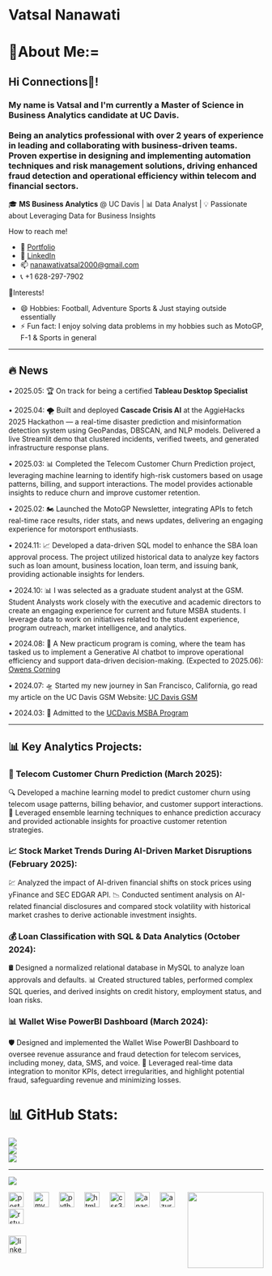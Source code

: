 <h1 align="left"> Vatsal Nanawati</h1>
<h1 align="left"> 👦About Me:=</h1>
<h2 align="left">Hi Connections👋! </h2>

  
<h3>My name is Vatsal and I'm currently a Master of Science in Business Analytics candidate at UC Davis.  <br><br> Being an analytics professional with over 2 years of experience in leading and collaborating with business-driven teams. <br>Proven expertise in designing and implementing automation techniques and risk management solutions, driving enhanced fraud detection and operational efficiency within telecom and financial sectors.</h3>

🎓 **MS Business Analytics** @ UC Davis | 📊 Data Analyst | 💡 Passionate about Leveraging Data for Business Insights

How to reach me!
- 👕 [Portfolio](https://vatsalnanawati.github.io/)
- 🔗 [LinkedIn](https://www.linkedin.com/in/vatsalnanawati)
- 📫 nanawativatsal2000@gmail.com
- 📞 +1 628-297-7902

🌟Interests!
- 😄 Hobbies: Football, Adventure Sports & Just staying outside essentially
- ⚡ Fun fact: I enjoy solving data problems in my hobbies such as MotoGP, F-1 & Sports in general
---
## 🔥 News

• 2025.05: 🏆 On track for being a certified **Tableau Desktop Specialist**

• 2025.04: 🌪️ Built and deployed **Cascade Crisis AI** at the AggieHacks 2025 Hackathon — a real-time disaster prediction and misinformation detection system using GeoPandas, DBSCAN, and NLP models. Delivered a live Streamlit demo that clustered incidents, verified tweets, and generated infrastructure response plans.

• 2025.03: 📊 Completed the Telecom Customer Churn Prediction project, leveraging machine learning to identify high-risk customers based on usage patterns, billing, and support interactions. The model provides actionable insights to reduce churn and improve customer retention.

• 2025.02: 🏍️ Launched the MotoGP Newsletter, integrating APIs to fetch real-time race results, rider stats, and news updates, delivering an engaging experience for motorsport enthusiasts.

• 2024.11: 📈 Developed a data-driven SQL model to enhance the SBA loan approval process. The project utilized historical data to analyze key factors such as loan amount, business location, loan term, and issuing bank, providing actionable insights for lenders.

• 2024.10: 📊 I was selected as a graduate student analyst at the GSM. Student Analysts work closely with the executive and academic directors to create an engaging experience for current and future MSBA students. I leverage data to work on initiatives related to the student experience, program outreach, market intelligence, and analytics.

• 2024.08: 🚩 A New practicum program is coming, where the team has tasked us to implement a Generative AI chatbot to improve operational efficiency and support data-driven decision-making. (Expected to 2025.06): [Owens Corning](https://www.owenscorning.com/en-us)

• 2024.07: 🛸 Started my new journey in San Francisco, California, go read my article on the UC Davis GSM Website: [UC Davis GSM](https://gsm.ucdavis.edu/blog/creating-community-my-journey-international-msba-student)

• 2024.03: 🎉 Admitted to the [UCDavis MSBA Program](https://gsm.ucdavis.edu/master-science-business-analytics-msba)

---

<h2 align="left">📊 Key Analytics Projects: </h2>

<h3 align="left">📡 Telecom Customer Churn Prediction (March 2025):</h3>
<p>🔍 Developed a machine learning model to predict customer churn using telecom usage patterns, billing behavior, and customer support interactions. 🚀 Leveraged ensemble learning techniques to enhance prediction accuracy and provided actionable insights for proactive customer retention strategies.</p>

<h3 align="left">📈 Stock Market Trends During AI-Driven Market Disruptions (February 2025):</h3>
<p>💹 Analyzed the impact of AI-driven financial shifts on stock prices using yFinance and SEC EDGAR API. 📉 Conducted sentiment analysis on AI-related financial disclosures and compared stock volatility with historical market crashes to derive actionable investment insights.</p>

<h3 align="left">💰 Loan Classification with SQL & Data Analytics (October 2024):</h3>
<p>🛢️ Designed a normalized relational database in MySQL to analyze loan approvals and defaults. 📊 Created structured tables, performed complex SQL queries, and derived insights on credit history, employment status, and loan risks.</p>

<h3 align="left">📊 Wallet Wise PowerBI Dashboard (March 2024):</h3>
<p>🛡️ Designed and implemented the Wallet Wise PowerBI Dashboard to oversee revenue assurance and fraud detection for telecom services, including money, data, SMS, and voice. 🔎 Leveraged real-time data integration to monitor KPIs, detect irregularities, and highlight potential fraud, safeguarding revenue and minimizing losses.</p>

# 📊 GitHub Stats:
![](https://github-readme-stats.vercel.app/api?username=vatsalnanawati&theme=dark&hide_border=false&include_all_commits=false&count_private=false)<br/>
![](https://github-readme-streak-stats.herokuapp.com/?user=vatsalnanawati&theme=dark&hide_border=false)<br/>
![](https://github-readme-stats.vercel.app/api/top-langs/?username=vatsalnanawati&theme=dark&hide_border=false&include_all_commits=false&count_private=false&layout=compact)

---
[![](https://visitcount.itsvg.in/api?id=vatsalnanawati&icon=0&color=0)](https://visitcount.itsvg.in)



<img align="right" height="150" src="https://i.imgflip.com/65efzo.gif"  />


<div align="left">
  <img src="https://cdn.jsdelivr.net/gh/devicons/devicon/icons/postgresql/postgresql-original.svg" height="30" alt="postgresql logo"  />
  <img width="12" />
  <img src="https://cdn.jsdelivr.net/gh/devicons/devicon/icons/mysql/mysql-original.svg" height="30" alt="mysql logo"  />
  <img width="12" />
  <img src="https://cdn.jsdelivr.net/gh/devicons/devicon/icons/python/python-original.svg" height="30" alt="python logo"  />
  <img width="12" />
  <img src="https://cdn.jsdelivr.net/gh/devicons/devicon/icons/html5/html5-original.svg" height="30" alt="html5 logo"  />
  <img width="12" />
  <img src="https://cdn.jsdelivr.net/gh/devicons/devicon/icons/css3/css3-original.svg" height="30" alt="css3 logo"  />
  <img width="12" />
  <img src="https://cdn.jsdelivr.net/gh/devicons/devicon/icons/anaconda/anaconda-original.svg" height="30" alt="anaconda logo"  />
  <img width="12" />
  <img src="https://cdn.jsdelivr.net/gh/devicons/devicon/icons/azure/azure-original.svg" height="30" alt="azure logo"  />
  <img width="12" />
  <img src="https://cdn.jsdelivr.net/gh/devicons/devicon/icons/rstudio/rstudio-original.svg" height="30" alt="rstudio logo"  />
</div>

###

<div align="left">
  <a href="https://www.linkedin.com/in/vatsalnanawati/" target="_blank">
    <img src="https://img.shields.io/static/v1?message=LinkedIn&logo=linkedin&label=&color=0077B5&logoColor=white&labelColor=&style=for-the-badge" height="35" alt="linkedin logo"  />
  </a>
</div>

###

<br clear="both">


